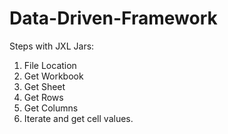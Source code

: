 # Data-Driven-Framework
Steps with JXL Jars:
1. File Location
2. Get Workbook
3. Get Sheet
4. Get Rows
5. Get Columns
6. Iterate and get cell values.
